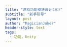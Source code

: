 ```yaml
---
title: "游戏功能模块设计(三)"
subtitle: "新手引导"
layout: post
author: "MagicianJoker"
header-style: text
tags:
  - 功能，Unity
---
```


